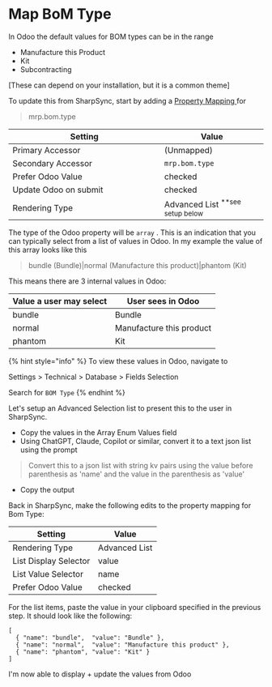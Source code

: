 # Map BoM Type

In Odoo the default values for BOM types can be in the range

* Manufacture this Product
* Kit
* Subcontracting

\[These can depend on your installation, but it is a common theme]

To update this from SharpSync, start by adding a [Property Mapping ](../../../fundamentals/property-mappings.md)for&#x20;

> mrp.bom.type

<table><thead><tr><th width="284">Setting</th><th>Value</th></tr></thead><tbody><tr><td>Primary Accessor</td><td>(Unmapped)</td></tr><tr><td>Secondary Accessor</td><td><code>mrp.bom.type</code></td></tr><tr><td>Prefer Odoo Value</td><td>checked</td></tr><tr><td>Update Odoo on submit</td><td>checked</td></tr><tr><td>Rendering Type</td><td>Advanced List <sup>**see setup below</sup></td></tr></tbody></table>



The type of the Odoo property will be `array` . This is an indication that you can typically select from a list of values in Odoo. In my example the value of this array looks like this&#x20;

> bundle (Bundle)|normal (Manufacture this product)|phantom (Kit)

This means there are 3 internal values in Odoo:

| Value a user may select | User sees in Odoo        |
| ----------------------- | ------------------------ |
| bundle                  | Bundle                   |
| normal                  | Manufacture this product |
| phantom                 | Kit                      |

{% hint style="info" %}
To view these values in Odoo, navigate to&#x20;

Settings > Technical > Database > Fields Selection&#x20;

Search for `BOM Type`&#x20;
{% endhint %}

Let's setup an Advanced Selection list to present this to the user in SharpSync.

* Copy the values in the Array Enum Values field
* Using ChatGPT, Claude, Copilot or similar, convert it to a text json list using the prompt

> Convert this to a json list with string kv pairs using the value before parenthesis as 'name' and the value in the parenthesis as 'value'

* Copy the output

Back in SharpSync, make the following edits to the property mapping for Bom Type:

| Setting               | Value         |
| --------------------- | ------------- |
| Rendering Type        | Advanced List |
| List Display Selector | value         |
| List Value Selector   | name          |
| Prefer Odoo Value     | checked       |

For the list items, paste the value in your clipboard specified in the previous step. It should look like the following:

```json5
[
  { "name": "bundle",  "value": "Bundle" },
  { "name": "normal",  "value": "Manufacture this product" },
  { "name": "phantom", "value": "Kit" }
]
```

I'm now able to display + update the values from Odoo
